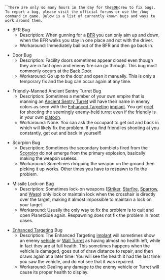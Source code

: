 <page>

<title>

Known Issues

</title>

``<text xml:space="preserve">`There are only so many hours in the day for
the`[`SOE`](Sony_Online_Entertainment.md)`crew to fix bugs. To report a bug,
please visit the official forums or use the /bug command in game. Below is a
list of currently known bugs and ways to work around them.`

- BFR Bug
  - Description: When gunning for a [BFR](../vehicles/BattleFrame_Robotics.md)
    you can only aim up and down, when the BFR walks you stay in one place and
    not with the driver.
  - Workaround: Immediately bail out of the BFR and then go back in.

<!-- -->

- Door Bug
  - Description: Facility doors sometimes appear closed even though they are in
    fact open and enemy fire can go through. This bug most commonly occurs at
    the [Back Door](../locations/Back_Door.md).
  - Workaround: Go up to the door and open it manually. This is only a temporary
    fix and the bug can occur again at any time.

<!-- -->

- Friendly-Manned Ancient Sentry Turret Bug
  - Description: Sometimes a member of your own empire that is manning an
    [Ancient Sentry Turret](../items/Ancient_Sentry_Turret.md) will have their
    name in enemy colors as seen with the
    [Enhanced Targeting](../implants/Enhanced_Targeting.md)
    [implant](../implants/Implants.md). You get
    [grief](../terminology/Grief_points.md) for shooting the seemingly
    enemy-held turret even if the friendly is in your own
    [platoon](../terminology/Platoon.md).
  - Workaround: None. You can ask the occupant to get out and back in which will
    likely fix the problem. If you find friendlies shooting at you constantly,
    get out and back in yourself!

<!-- -->

- Scorpion Bug
  - Description: Sometimes the secondary bomblets fired from the
    [Scorpion](../weapons/Scorpion.md) do not emerge from the primary explosion,
    basically making the weapon useless.
  - Workaround: Sometimes dropping the weapon on the ground then picking it up
    works. Other times you have to respawn to fix the problem.

<!-- -->

- Missile Lock-on Bug
  - Description: Sometimes lock-on weapons ([Striker](../weapons/Striker.md),
    [Starfire](../armor/Starfire.md), [Sparrow](../armor/Sparrow.md), and
    [Wasp](../vehicles/Wasp.md)) only lock or maintain lock when the crosshair
    is directly over the target, making it almost impossible to maintain a lock
    on your target.
  - Workaround: Usually the only way to fix the problem is to quit and open
    PlanetSide again. Respawning does not fix the problem in most cases.

<!-- -->

- [Enhanced Targeting](../implants/Enhanced_Targeting.md) Bug
  - Description: The Enhanced Targeting [implant](../implants/Implants.md) will
    sometimes show an enemy [vehicle](../vehicles/Vehicle.md) or
    [Wall Turret](../items/Phalanx.md) as having almost no health left, while in
    fact they are at full health. This sometimes happens when the vehicle is
    damaged, goes out of draw distance to repair, and then draws again at a
    later time. You will see the health it had the last time you saw the
    vehicle, and do not see that it was repaired.
  - Workaround: Dealing any damage to the enemy vehicle or Turret will cause its
    proper health to display.

</text>


